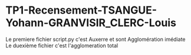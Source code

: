 # TP1-Recensement-TSANGUE-Yohann-GRANVISIR_CLERC-Louis
Le premiere fichier script.py c'est Auxerre et sont Agglomération imédiate
Le duexième fichier c'est l'agglomeration total
